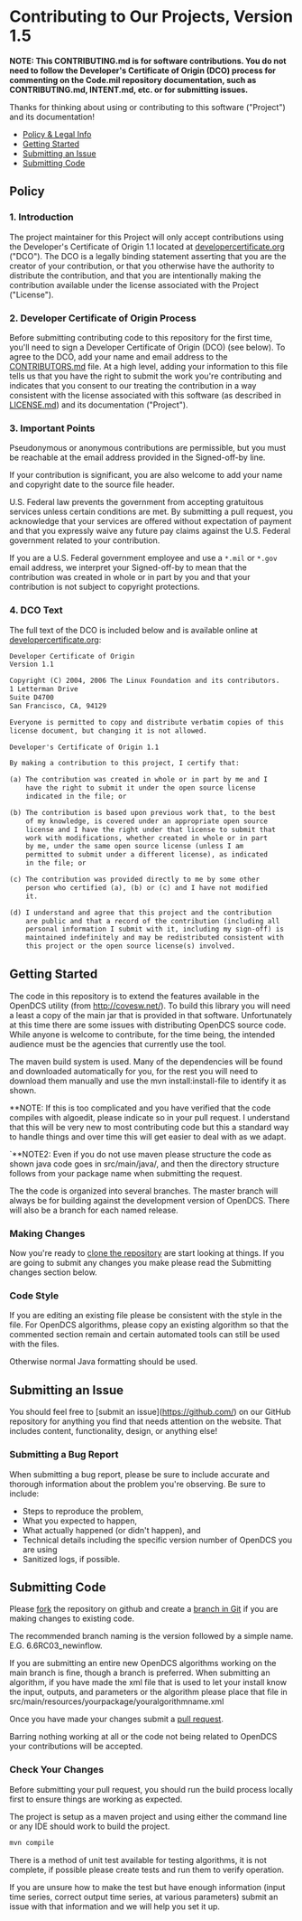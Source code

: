 # Contributing to Our Projects, Version 1.5

**NOTE: This CONTRIBUTING.md is for software contributions. You do not need to follow the Developer's Certificate of Origin (DCO) process for commenting on the Code.mil repository documentation, such as CONTRIBUTING.md, INTENT.md, etc. or for submitting issues.**

Thanks for thinking about using or contributing to this software ("Project") and its documentation!

* [Policy & Legal Info](#policy)
* [Getting Started](#getting-started)
* [Submitting an Issue](#submitting-an-issue)
* [Submitting Code](#submitting-code)

## Policy

### 1. Introduction

The project maintainer for this Project will only accept contributions using the Developer's Certificate of Origin 1.1 located at [developercertificate.org](https://developercertificate.org) ("DCO"). The DCO is a legally binding statement asserting that you are the creator of your contribution, or that you otherwise have the authority to distribute the contribution, and that you are intentionally making the contribution available under the license associated with the Project ("License").

### 2. Developer Certificate of Origin Process

Before submitting contributing code to this repository for the first time, you'll need to sign a Developer Certificate of Origin (DCO) (see below). To agree to the DCO, add your name and email address to the [CONTRIBUTORS.md](https://github.com/Code-dot-mil/code.mil/blob/master/CONTRIBUTORS.md) file. At a high level, adding your information to this file tells us that you have the right to submit the work you're contributing and indicates that you consent to our treating the contribution in a way consistent with the license associated with this software (as described in [LICENSE.md](https://github.com/Code-dot-mil/code.mil/blob/master/LICENSE.md)) and its documentation ("Project").

### 3. Important Points

Pseudonymous or anonymous contributions are permissible, but you must be reachable at the email address provided in the Signed-off-by line.

If your contribution is significant, you are also welcome to add your name and copyright date to the source file header.

U.S. Federal law prevents the government from accepting gratuitous services unless certain conditions are met. By submitting a pull request, you acknowledge that your services are offered without expectation of payment and that you expressly waive any future pay claims against the U.S. Federal government related to your contribution.

If you are a U.S. Federal government employee and use a `*.mil` or `*.gov` email address, we interpret your Signed-off-by to mean that the contribution was created in whole or in part by you and that your contribution is not subject to copyright protections.

### 4. DCO Text

The full text of the DCO is included below and is available online at [developercertificate.org](https://developercertificate.org):

```txt
Developer Certificate of Origin
Version 1.1

Copyright (C) 2004, 2006 The Linux Foundation and its contributors.
1 Letterman Drive
Suite D4700
San Francisco, CA, 94129

Everyone is permitted to copy and distribute verbatim copies of this
license document, but changing it is not allowed.

Developer's Certificate of Origin 1.1

By making a contribution to this project, I certify that:

(a) The contribution was created in whole or in part by me and I
    have the right to submit it under the open source license
    indicated in the file; or

(b) The contribution is based upon previous work that, to the best
    of my knowledge, is covered under an appropriate open source
    license and I have the right under that license to submit that
    work with modifications, whether created in whole or in part
    by me, under the same open source license (unless I am
    permitted to submit under a different license), as indicated
    in the file; or

(c) The contribution was provided directly to me by some other
    person who certified (a), (b) or (c) and I have not modified
    it.

(d) I understand and agree that this project and the contribution
    are public and that a record of the contribution (including all
    personal information I submit with it, including my sign-off) is
    maintained indefinitely and may be redistributed consistent with
    this project or the open source license(s) involved.
```

## Getting Started

The code in this repository is to extend the features available in the OpenDCS utility (from http://covesw.net/). To build this library you will need a least a copy of the main jar that is provided in that software.
Unfortunately at this time there are some issues with distributing OpenDCS source code. While anyone is welcome to contribute, for the time being, the intended audience must be the agencies that currently use the tool.

The maven build system is used. Many of the dependencies will be found and downloaded automatically for you, for the rest you will need to download them manually and use the mvn install:install-file to identify it as shown.

**NOTE: If this is too complicated and you have verified that the code compiles with algoedit, please indicate so in your pull request. I understand that this will be very new to most contributing code but this a standard way to handle things and over time this will get easier to deal with as we adapt.

`**NOTE2: Even if you do not use maven please structure the code as shown java code goes in src/main/java/, and then the directory structure follows from your package name when submitting the request. 

The the code is organized into several branches. The master branch will always be for building against the development version of OpenDCS. There will also be a branch for each named release.


### Making Changes


Now you're ready to [clone the repository](https://help.github.com/articles/cloning-a-repository/) are start looking at things. If you are going to submit any changes you make please read the Submitting changes section below.


### Code Style

If you are editing an existing file please be consistent with the style in the file. For OpenDCS algorithms, please copy an existing algorithm so that the commented section remain and certain automated tools can still be used with the files.

Otherwise normal Java formatting should be used.

## Submitting an Issue

You should feel free to [submit an issue](https://github.com/<needs name>) on our GitHub repository for anything you find that needs attention on the website. That includes content, functionality, design, or anything else!

### Submitting a Bug Report

When submitting a bug report, please be sure to include accurate and thorough information about the problem you're observing. Be sure to include:

* Steps to reproduce the problem,
* What you expected to happen,
* What actually happened (or didn't happen), and
* Technical details including the specific version number of OpenDCS you are using
* Sanitized logs, if possible.

## Submitting Code

Please [fork](https://help.github.com/en/articles/fork-a-repo) the repository on github and create a [branch in Git](https://git-scm.com/book/en/v2/Git-Branching-Basic-Branching-and-Merging) if you are making changes to existing code.

The recommended branch naming is the version followed by a simple name. E.G. 6.6RC03_newinflow.

If you are submitting an entire new OpenDCS algorithms working on the main branch is fine, though a branch is preferred. When submitting an algorithm, if you have made the xml file that is used to let your install know the input, outputs, and parameters or the algorithm please place that file in src/main/resources/yourpackage/youralgorithmname.xml

Once you have made your changes submit a [pull request](https://help.github.com/en/articles/creating-a-pull-request-from-a-fork).


Barring nothing working at all or the code not being related to OpenDCS your contributions will be accepted.


### Check Your Changes

Before submitting your pull request, you should run the build process locally first to ensure things are working as expected.

The project is setup as a maven project and using either the command line or any IDE should work to build the project.

```sh
mvn compile
```

There is a method of unit test available for testing algorithms, it is not complete, if possible please create tests and run them to verify operation.

If you are unsure how to make the test but have enough information (input time series, correct output time series, at various parameters) submit an issue with that information and we will help you set it up.



